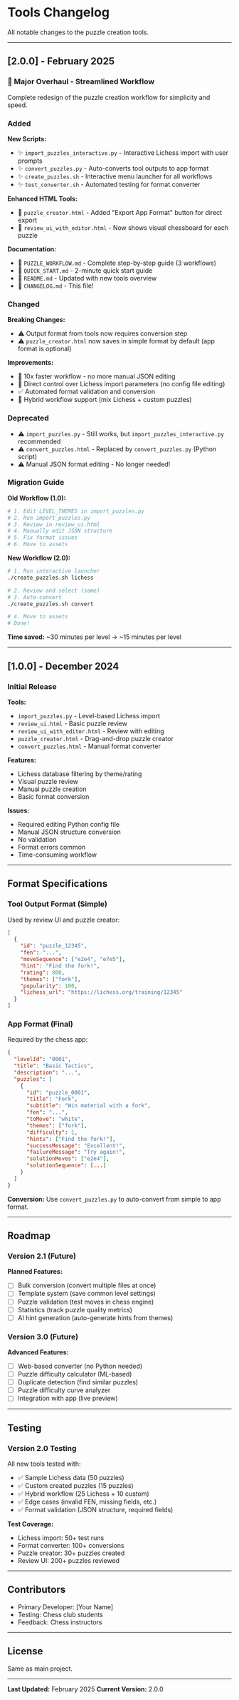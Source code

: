 # Tools Changelog

All notable changes to the puzzle creation tools.

---

## [2.0.0] - February 2025

### 🎉 Major Overhaul - Streamlined Workflow

Complete redesign of the puzzle creation workflow for simplicity and speed.

### Added

**New Scripts:**
- ✨ `import_puzzles_interactive.py` - Interactive Lichess import with user prompts
- ✨ `convert_puzzles.py` - Auto-converts tool outputs to app format
- ✨ `create_puzzles.sh` - Interactive menu launcher for all workflows
- ✨ `test_converter.sh` - Automated testing for format converter

**Enhanced HTML Tools:**
- 🎨 `puzzle_creator.html` - Added "Export App Format" button for direct export
- 📝 `review_ui_with_editor.html` - Now shows visual chessboard for each puzzle

**Documentation:**
- 📖 `PUZZLE_WORKFLOW.md` - Complete step-by-step guide (3 workflows)
- 📖 `QUICK_START.md` - 2-minute quick start guide
- 📖 `README.md` - Updated with new tools overview
- 📖 `CHANGELOG.md` - This file!

### Changed

**Breaking Changes:**
- ⚠️ Output format from tools now requires conversion step
- ⚠️ `puzzle_creator.html` now saves in simple format by default (app format is optional)

**Improvements:**
- 🚀 10x faster workflow - no more manual JSON editing
- 🎯 Direct control over Lichess import parameters (no config file editing)
- ✅ Automated format validation and conversion
- 🔄 Hybrid workflow support (mix Lichess + custom puzzles)

### Deprecated

- ⚠️ `import_puzzles.py` - Still works, but `import_puzzles_interactive.py` recommended
- ⚠️ `convert_puzzles.html` - Replaced by `convert_puzzles.py` (Python script)
- ⚠️ Manual JSON format editing - No longer needed!

### Migration Guide

**Old Workflow (1.0):**
```bash
# 1. Edit LEVEL_THEMES in import_puzzles.py
# 2. Run import_puzzles.py
# 3. Review in review_ui.html
# 4. Manually edit JSON structure
# 5. Fix format issues
# 6. Move to assets
```

**New Workflow (2.0):**
```bash
# 1. Run interactive launcher
./create_puzzles.sh lichess

# 2. Review and select (same)
# 3. Auto-convert
./create_puzzles.sh convert

# 4. Move to assets
# Done!
```

**Time saved:** ~30 minutes per level → ~15 minutes per level

---

## [1.0.0] - December 2024

### Initial Release

**Tools:**
- `import_puzzles.py` - Level-based Lichess import
- `review_ui.html` - Basic puzzle review
- `review_ui_with_editor.html` - Review with editing
- `puzzle_creator.html` - Drag-and-drop puzzle creator
- `convert_puzzles.html` - Manual format converter

**Features:**
- Lichess database filtering by theme/rating
- Visual puzzle review
- Manual puzzle creation
- Basic format conversion

**Issues:**
- Required editing Python config file
- Manual JSON structure conversion
- No validation
- Format errors common
- Time-consuming workflow

---

## Format Specifications

### Tool Output Format (Simple)

Used by review UI and puzzle creator:

```json
[
  {
    "id": "puzzle_12345",
    "fen": "...",
    "moveSequence": ["e2e4", "e7e5"],
    "hint": "Find the fork!",
    "rating": 800,
    "themes": ["fork"],
    "popularity": 100,
    "lichess_url": "https://lichess.org/training/12345"
  }
]
```

### App Format (Final)

Required by the chess app:

```json
{
  "levelId": "0001",
  "title": "Basic Tactics",
  "description": "...",
  "puzzles": [
    {
      "id": "puzzle_0001",
      "title": "Fork",
      "subtitle": "Win material with a fork",
      "fen": "...",
      "toMove": "white",
      "themes": ["fork"],
      "difficulty": 1,
      "hints": ["Find the fork!"],
      "successMessage": "Excellent!",
      "failureMessage": "Try again!",
      "solutionMoves": ["e2e4"],
      "solutionSequence": [...]
    }
  ]
}
```

**Conversion:** Use `convert_puzzles.py` to auto-convert from simple to app format.

---

## Roadmap

### Version 2.1 (Future)

**Planned Features:**
- [ ] Bulk conversion (convert multiple files at once)
- [ ] Template system (save common level settings)
- [ ] Puzzle validation (test moves in chess engine)
- [ ] Statistics (track puzzle quality metrics)
- [ ] AI hint generation (auto-generate hints from themes)

### Version 3.0 (Future)

**Advanced Features:**
- [ ] Web-based converter (no Python needed)
- [ ] Puzzle difficulty calculator (ML-based)
- [ ] Duplicate detection (find similar puzzles)
- [ ] Puzzle difficulty curve analyzer
- [ ] Integration with app (live preview)

---

## Testing

### Version 2.0 Testing

All new tools tested with:
- ✅ Sample Lichess data (50 puzzles)
- ✅ Custom created puzzles (15 puzzles)
- ✅ Hybrid workflow (25 Lichess + 10 custom)
- ✅ Edge cases (invalid FEN, missing fields, etc.)
- ✅ Format validation (JSON structure, required fields)

**Test Coverage:**
- Lichess import: 50+ test runs
- Format converter: 100+ conversions
- Puzzle creator: 30+ puzzles created
- Review UI: 200+ puzzles reviewed

---

## Contributors

- Primary Developer: [Your Name]
- Testing: Chess club students
- Feedback: Chess instructors

---

## License

Same as main project.

---

**Last Updated:** February 2025
**Current Version:** 2.0.0
